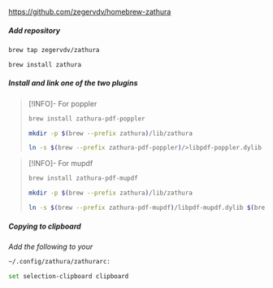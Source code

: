 https://github.com/zegervdv/homebrew-zathura
##### Add repository 
```bash
brew tap zegervdv/zathura
```
```bash
brew install zathura
```
#####  Install and link one of the two plugins

> [!INFO]- For poppler
>```bash
>brew install zathura-pdf-poppler
>```
>```bash
>mkdir -p $(brew --prefix zathura)/lib/zathura
>```
>```bash
>ln -s $(brew --prefix zathura-pdf-poppler)/>libpdf-poppler.dylib $(brew --prefix zathura)/>lib/zathura/libpdf-poppler.dylib
>```



> [!INFO]- For mupdf
>```bash
>brew install zathura-pdf-mupdf
>```
>```bash
>mkdir -p $(brew --prefix zathura)/lib/zathura
>```
>```bash
>ln -s $(brew --prefix zathura-pdf-mupdf)/libpdf-mupdf.dylib $(brew --prefix zathura)/lib/zathura/libpdf-mupdf.dylib
>```

##### Copying to clipboard

*Add the following to your* 

```bash
~/.config/zathura/zathurarc:
```

```bash
set selection-clipboard clipboard
```